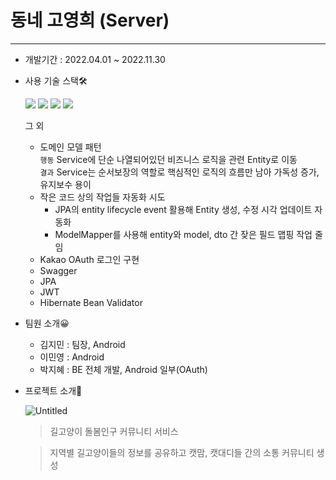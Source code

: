 # 동네 고영희 (Server)
***
* 개발기간 : 2022.04.01 ~ 2022.11.30

* 사용 기술 스택🛠
    
    <img src="https://img.shields.io/badge/Sprig boot-6DB33F?style=flat-square&logo=Spring boot&logoColor=white"> 
    <img src="https://img.shields.io/badge/MySQL-4479A1?style=flat-square&logo=MySQL&logoColor=white">
    <img src="https://img.shields.io/badge/Amazon EC2-FF9900?style=flat-square&logo=Amazon EC2&logoColor=white">
    <img src="https://img.shields.io/badge/Amazon RDS-FF9900?style=flat-square&logo=Amazon RDS&logoColor=white">

    그 외 
    - 도메인 모델 패턴  
          `행동` Service에 단순 나열되어있던 비즈니스 로직을 관련 Entity로 이동  
          `결과` Service는 순서보장의 역할로 핵심적인 로직의 흐름만 남아 가독성 증가, 유지보수 용이 
    - 작은 코드 상의 작업들 자동화 시도
        - JPA의 entity lifecycle event 활용해 Entity 생성, 수정 시각 업데이트 자동화
        - ModelMapper를 사용해 entity와 model, dto 간 잦은 필드 맵핑 작업 줄임
    - Kakao OAuth 로그인 구현
    - Swagger
    - JPA
    - JWT
    - Hibernate Bean Validator
<!--
    - 도메인형 패키징
    - Slf4j 로깅
    - Pageable
    - Service에서 사용하는 model 정의
    - ModelMapper
    - Lombok
-->

* 팀원 소개😀
    + 김지민 : 팀장, Android
    + 이민영 : Android
    + 박지혜 : BE 전체 개발, Android 일부(OAuth)

* 프로젝트 소개📝

    ![Untitled](https://user-images.githubusercontent.com/61150378/202852084-c1de14ee-004d-4cb8-8550-f29d9831e8c3.png)

    > 길고양이 돌봄인구 커뮤니티 서비스 
    
    > 지역별 길고양이들의 정보를 공유하고 캣맘, 캣대디들 간의 소통 커뮤니티 생성




